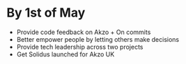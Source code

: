 # By 1st of May

 * Provide code feedback on Akzo + On commits
 * Better empower people by letting others make decisions
 * Provide tech leadership across two projects
 * Get Solidus launched for Akzo UK
